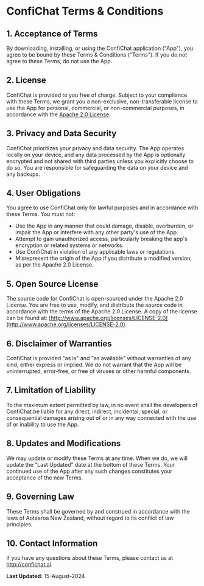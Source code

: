 # ConfiChat Terms & Conditions


## 1. Acceptance of Terms

By downloading, installing, or using the ConfiChat application ("App"), you agree to be bound by these Terms & Conditions ("Terms"). If you do not agree to these Terms, do not use the App.

## 2. License

ConfiChat is provided to you free of charge. Subject to your compliance with these Terms, we grant you a non-exclusive, non-transferable license to use the App for personal, commercial, or non-commercial purposes, in accordance with the [Apache 2.0 License](http://www.apache.org/licenses/LICENSE-2.0).

## 3. Privacy and Data Security

ConfiChat prioritizes your privacy and data security. The App operates locally on your device, and any data processed by the App is optionally encrypted and not shared with third parties unless you explicitly choose to do so. You are responsible for safeguarding the data on your device and any backups.

## 4. User Obligations

You agree to use ConfiChat only for lawful purposes and in accordance with these Terms. You must not:
- Use the App in any manner that could damage, disable, overburden, or impair the App or interfere with any other party's use of the App.
- Attempt to gain unauthorized access, particularly breaking the app's encryption or related systems or networks.
- Use ConfiChat in violation of any applicable laws or regulations.
- Misrepresent the origin of the App if you distribute a modified version, as per the Apache 2.0 License.


## 5. Open Source License

The source code for ConfiChat is open-sourced under the Apache 2.0 License. You are free to use, modify, and distribute the source code in accordance with the terms of the Apache 2.0 License. A copy of the license can be found at: [http://www.apache.org/licenses/LICENSE-2.0](http://www.apache.org/licenses/LICENSE-2.0).

## 6. Disclaimer of Warranties

ConfiChat is provided "as is" and "as available" without warranties of any kind, either express or implied. We do not warrant that the App will be uninterrupted, error-free, or free of viruses or other harmful components.

## 7. Limitation of Liability

To the maximum extent permitted by law, in no event shall the developers of ConfiChat be liable for any direct, indirect, incidental, special, or consequential damages arising out of or in any way connected with the use of or inability to use the App.

## 8. Updates and Modifications

We may update or modify these Terms at any time. When we do, we will update the "Last Updated" date at the bottom of these Terms. Your continued use of the App after any such changes constitutes your acceptance of the new Terms.

## 9. Governing Law

These Terms shall be governed by and construed in accordance with the laws of Aotearoa New Zealand, without regard to its conflict of law principles.

## 10. Contact Information

If you have any questions about these Terms, please contact us at http://confichat.ai.

**Last Updated:** 15-August-2024
